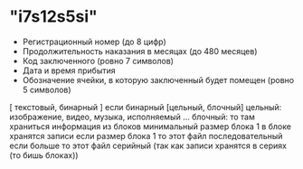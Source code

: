 #  "i7s12s5si"
- Регистрационный номер (до 8 цифр)
- Продолжительность наказания в месяцах (до 480 месяцев)
- Код заключенного (ровно 7 символов)
- Дата и время прибытия
- Обозначение ячейки, в которую заключенный будет помещен (ровно 5 символов)

[ текстовый, бинарный ]
если бинарный [цельный, блочный]
цельный: изображение, видео, музыка, исполняемый ...
блочный: то там храниться информация из блоков
минимальный размер блока 1
в блоке хранятся записи
если размер блока 1 то этот файл последовательный
если больше то этот файл серийный (так как записи хранятся в сериях (то бишь блоках)) 